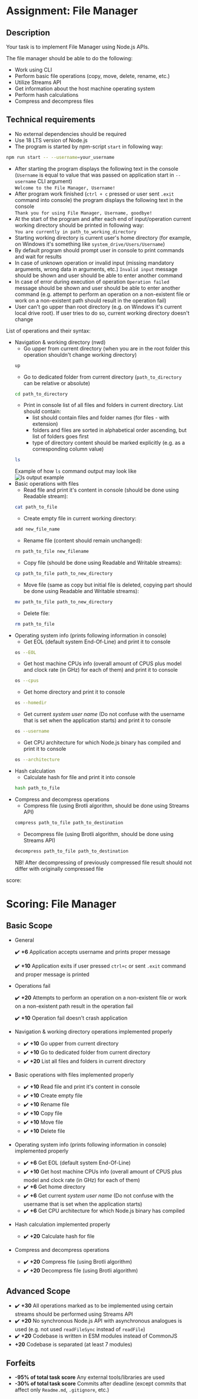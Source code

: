 # Assignment: File Manager

## Description

Your task is to implement File Manager using Node.js APIs.

The file manager should be able to do the following:

- Work using CLI
- Perform basic file operations (copy, move, delete, rename, etc.)
- Utilize Streams API
- Get information about the host machine operating system
- Perform hash calculations
- Compress and decompress files

## Technical requirements

- No external dependencies should be required
- Use 18 LTS version of Node.js
- The program is started by npm-script `start` in following way:
```bash
npm run start -- --username=your_username
```
- After starting the program displays the following text in the console (`Username` is equal to value that was passed on application start in `--username` CLI argument)  
`Welcome to the File Manager, Username!`  
- After program work finished (`ctrl + c` pressed or user sent `.exit` command into console) the program displays the following text in the console  
`Thank you for using File Manager, Username, goodbye!`  
- At the start of the program and after each end of input/operation current working directory should be printed in following way:  
`You are currently in path_to_working_directory`  
- Starting working directory is current user's home directory (for example, on Windows it's something like `system_drive/Users/Username`)
- By default program should prompt user in console to print commands and wait for results  
- In case of unknown operation or invalid input (missing mandatory arguments, wrong data in arguments, etc.) `Invalid input` message should be shown and user should be able to enter another command
- In case of error during execution of operation `Operation failed` message should be shown and user should be able to enter another command (e.g. attempt to perform an operation on a non-existent file or work on a non-existent path should result in the operation fail)
- User can't go upper than root directory (e.g. on Windows it's current local drive root). If user tries to do so, current working directory doesn't change  

List of operations and their syntax:
- Navigation & working directory (nwd)
    - Go upper from current directory (when you are in the root folder this operation shouldn't change working directory)  
    ```bash
    up
    ```
    - Go to dedicated folder from current directory (`path_to_directory` can be relative or absolute)
    ```bash
    cd path_to_directory
    ```
    - Print in console list of all files and folders in current directory. List should contain:
        - list should contain files and folder names (for files - with extension)
        - folders and files are sorted in alphabetical order ascending, but list of folders goes first
        - type of directory content should be marked explicitly (e.g. as a corresponding column value)
    ```bash
    ls
    ```
    Example of how `ls` command output may look like  
    ![ls output example](./ls-example.JPG)  
- Basic operations with files
    - Read file and print it's content in console (should be done using Readable stream): 
    ```bash
    cat path_to_file
    ```
    - Create empty file in current working directory: 
    ```bash
    add new_file_name
    ```
    - Rename file (content should remain unchanged): 
    ```bash
    rn path_to_file new_filename
    ```
    - Copy file (should be done using Readable and Writable streams): 
    ```bash
    cp path_to_file path_to_new_directory
    ```
    - Move file (same as copy but initial file is deleted, copying part should be done using Readable and Writable streams): 
    ```bash
    mv path_to_file path_to_new_directory
    ```
    - Delete file: 
    ```bash
    rm path_to_file
    ```
- Operating system info (prints following information in console)
    - Get EOL (default system End-Of-Line) and print it to console  
    ```bash
    os --EOL
    ```
    - Get host machine CPUs info (overall amount of CPUS plus model and clock rate (in GHz) for each of them) and print it to console  
    ```bash
    os --cpus
    ```
    - Get home directory and print it to console  
    ```bash
    os --homedir
    ```
    - Get current *system user name* (Do not confuse with the username that is set when the application starts) and print it to console  
    ```bash
    os --username
    ```
    - Get CPU architecture for which Node.js binary has compiled and print it to console  
    ```bash
    os --architecture
    ```
- Hash calculation  
    - Calculate hash for file and print it into console  
    ```bash
    hash path_to_file
    ```
- Compress and decompress operations  
    - Compress file (using Brotli algorithm, should be done using Streams API)  
    ```bash
    compress path_to_file path_to_destination
    ```
    - Decompress file (using Brotli algorithm, should be done using Streams API)  
    ```bash
    decompress path_to_file path_to_destination
    ```  
    NB! After decompressing of previously compressed file result should not differ with originally compressed file
    
score:

# Scoring: File Manager
## Basic Scope
- General 

    ✔️  **+6** Application accepts username and prints proper message
    
    ✔️ **+10** Application exits if user pressed `ctrl+c` or sent `.exit` command and proper message is printed
- Operations fail

    ✔️ **+20** Attempts to perform an operation on a non-existent file or work on a non-existent path result in the operation fail

    ✔️ **+10** Operation fail doesn't crash application
- Navigation & working directory operations implemented properly
    - ✔️ **+10** Go upper from current directory
    - ✔️ **+10** Go to dedicated folder from current directory
    - ✔️ **+20** List all files and folders in current directory
- Basic operations with files implemented properly

  - ✔️ **+10** Read file and print it's content in console
  - ✔️ **+10** Create empty file
  - ✔️ **+10** Rename file
  - ✔️ **+10** Copy file
  - ✔️ **+10** Move file 
  - ✔️ **+10** Delete file
- Operating system info (prints following information in console) implemented properly
    - ✔️ **+6** Get EOL (default system End-Of-Line)
    - ✔️ **+10** Get host machine CPUs info (overall amount of CPUS plus model and clock rate (in GHz) for each of them)
    - ✔️ **+6** Get home directory
    - ✔️ **+6** Get current *system user name* (Do not confuse with the username that is set when the application starts)
  - ✔️ **+6** Get CPU architecture for which Node.js binary has compiled
- Hash calculation implemented properly
    - ✔️ **+20** Calculate hash for file 
- Compress and decompress operations
    - ✔️ **+20** Compress file (using Brotli algorithm)
    - ✔️ **+20** Decompress file (using Brotli algorithm)

## Advanced Scope

- ✔️ **+30** All operations marked as to be implemented using certain streams should be performed using Streams API
- ✔️ **+20** No synchronous Node.js API with asynchronous analogues is used (e.g. not used `readFileSync` instead of `readFile`)  
- ✔️ **+20** Codebase is written in ESM modules instead of CommonJS
- **+20** Codebase is separated (at least 7 modules)

## Forfeits

- **-95% of total task score** Any external tools/libraries are used
- **-30% of total task score** Commits after deadline (except commits that affect only `Readme.md`, `.gitignore`, etc.)
